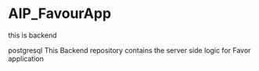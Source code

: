 # AIP_FavourApp

this is backend

postgresql
This Backend repository contains the server side logic for Favor application


